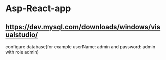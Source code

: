 # Asp-React-app

## https://dev.mysql.com/downloads/windows/visualstudio/

configure database(for example userName: admin and password: admin with role admin)